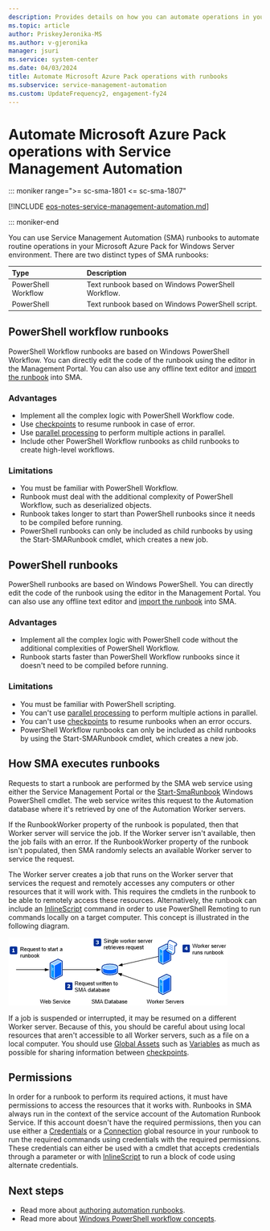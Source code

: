 ```yaml
---
description: Provides details on how you can automate operations in your Microsoft Azure Pack environment with Service Management Automation
ms.topic: article
author: PriskeyJeronika-MS
ms.author: v-gjeronika
manager: jsuri
ms.service: system-center
ms.date: 04/03/2024
title: Automate Microsoft Azure Pack operations with runbooks
ms.subservice: service-management-automation
ms.custom: UpdateFrequency2, engagement-fy24
---
```


# Automate Microsoft Azure Pack operations with Service Management Automation

::: moniker range=">= sc-sma-1801 <= sc-sma-1807"

[!INCLUDE [eos-notes-service-management-automation.md](../includes/eos-notes-service-management-automation.md)]

::: moniker-end


You can use Service Management Automation (SMA) runbooks to automate routine operations in your Microsoft Azure Pack for Windows Server environment. There are two distinct types of SMA runbooks:

| Type |  Description |
|:---|:---|
| PowerShell Workflow | Text runbook based on Windows PowerShell Workflow. |
| PowerShell | Text runbook based on Windows PowerShell script. |

## PowerShell workflow runbooks

PowerShell Workflow runbooks are based on Windows PowerShell Workflow. You can directly edit the code of the runbook using the editor in the Management Portal. You can also use any offline text editor and [import the runbook](authoring-automation-runbooks.md) into SMA.

### Advantages

- Implement all the complex logic with PowerShell Workflow code.
- Use [checkpoints](overview-powershell-workflows.md#checkpoints) to resume runbook in case of error.
- Use [parallel processing](overview-powershell-workflows.md) to perform multiple actions in parallel.
- Include other PowerShell Workflow runbooks as child runbooks to create high-level workflows.


### Limitations

- You must be familiar with PowerShell Workflow.
- Runbook must deal with the additional complexity of PowerShell Workflow, such as deserialized objects.
- Runbook takes longer to start than PowerShell runbooks since it needs to be compiled before running.
- PowerShell runbooks can only be included as child runbooks by using the Start-SMARunbook cmdlet, which creates a new job.


## PowerShell runbooks

PowerShell runbooks are based on Windows PowerShell. You can directly edit the code of the runbook using the editor in the Management Portal. You can also use any offline text editor and [import the runbook](authoring-automation-runbooks.md) into SMA.

### Advantages

- Implement all the complex logic with PowerShell code without the additional complexities of PowerShell Workflow.
- Runbook starts faster than PowerShell Workflow runbooks since it doesn't need to be compiled before running.

### Limitations

- You must be familiar with PowerShell scripting.
- You can't use [parallel processing](overview-powershell-workflows.md) to perform multiple actions in parallel.
- You can't use [checkpoints](overview-powershell-workflows.md#checkpoints) to resume runbooks when an error occurs.
- PowerShell Workflow runbooks can only be included as child runbooks by using the Start-SMARunbook cmdlet, which creates a new job.

## How SMA executes runbooks

Requests to start a runbook are performed by the SMA web service using either the Service Management Portal or the [Start-SmaRunbook](/previous-versions/system-center/powershell/system-center-2012-r2/dn502564(v=sc.20)) Windows PowerShell cmdlet. The web service writes this request to the Automation database where it's retrieved by one of the Automation Worker servers.

If the RunbookWorker property of the runbook is populated, then that Worker server will service the job. If the Worker server isn't available, then the job fails with an error. If the RunbookWorker property of the runbook isn't populated, then SMA randomly selects an available Worker server to service the request.

The Worker server creates a job that runs on the Worker server that services the request and remotely accesses any computers or other resources that it will work with. This requires the cmdlets in the runbook to be able to remotely access these resources. Alternatively, the runbook can include an [InlineScript](overview-powershell-workflows.md#inlinescript) command in order to use PowerShell Remoting to run commands locally on a target computer. This concept is illustrated in the following diagram.

![Runbook execution diagram.](./media/runbook-automation/smaauth_runbookconcept.png)

If a job is suspended or interrupted, it may be resumed on a different Worker server. Because of this, you should be careful about using local resources that aren't accessible to all Worker servers, such as a file on a local computer. You should use [Global Assets](manage-global-assets.md) such as [Variables](manage-global-assets.md) as much as possible for sharing information between [checkpoints](overview-powershell-workflows.md#checkpoints).

## Permissions
In order for a runbook to perform its required actions, it must have permissions to access the resources that it works with. Runbooks in SMA always run in the context of the service account of the Automation Runbook Service. If this account doesn't have the required permissions, then you can use either a [Credentials](manage-global-assets.md) or a [Connection](manage-global-assets.md) global resource in your runbook to run the required commands using credentials with the required permissions. These credentials can either be used with a cmdlet that accepts credentials through a parameter or with [InlineScript](overview-powershell-workflows.md#inlinescript) to run a block of code using alternate credentials.

## Next steps

- Read more about [authoring automation runbooks](authoring-automation-runbooks.md).
- Read more about [Windows PowerShell workflow concepts](overview-powershell-workflows.md).
